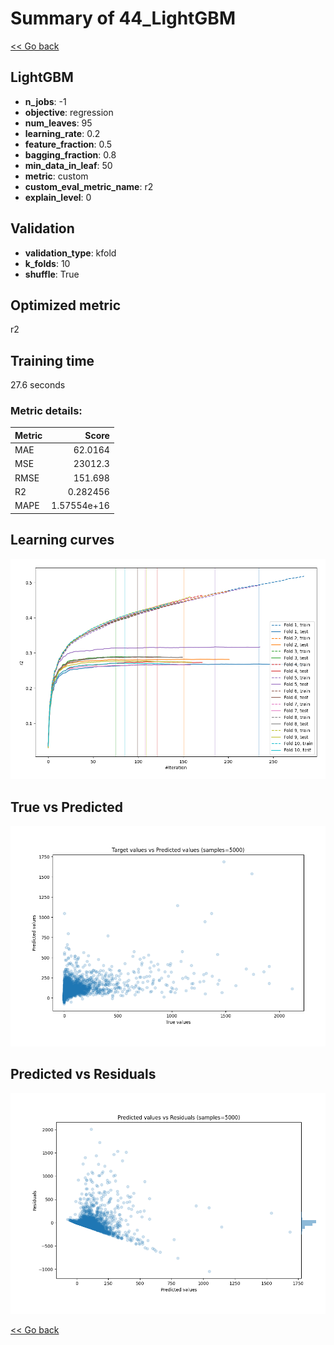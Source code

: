 # Summary of 44_LightGBM

[<< Go back](../README.md)


## LightGBM
- **n_jobs**: -1
- **objective**: regression
- **num_leaves**: 95
- **learning_rate**: 0.2
- **feature_fraction**: 0.5
- **bagging_fraction**: 0.8
- **min_data_in_leaf**: 50
- **metric**: custom
- **custom_eval_metric_name**: r2
- **explain_level**: 0

## Validation
 - **validation_type**: kfold
 - **k_folds**: 10
 - **shuffle**: True

## Optimized metric
r2

## Training time

27.6 seconds

### Metric details:
| Metric   |           Score |
|:---------|----------------:|
| MAE      |    62.0164      |
| MSE      | 23012.3         |
| RMSE     |   151.698       |
| R2       |     0.282456    |
| MAPE     |     1.57554e+16 |



## Learning curves
![Learning curves](learning_curves.png)
## True vs Predicted

![True vs Predicted](true_vs_predicted.png)


## Predicted vs Residuals

![Predicted vs Residuals](predicted_vs_residuals.png)



[<< Go back](../README.md)
